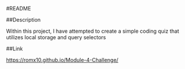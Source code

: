 #README

##Description

Within this project, I have attempted to create a simple coding quiz that utilizes local storage and query selectors

##Link

https://romx10.github.io/Module-4-Challenge/

